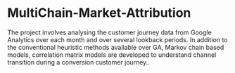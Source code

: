 # MultiChain-Market-Attribution
The project involves analysing the customer journey data from Google Analytics over each month and over several lookback periods. In addition to the conventional heuristic methods available over GA, Markov chain based models, correlation matrix models are developed to understand channel transition during a conversion customer journey..
